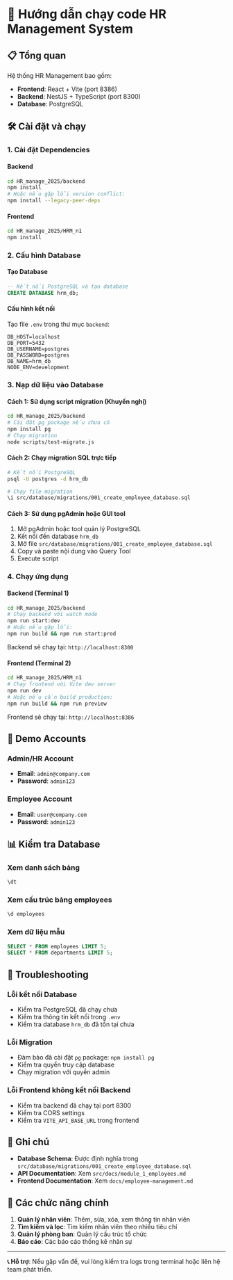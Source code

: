 # 🚀 Hướng dẫn chạy code HR Management System

## 📋 Tổng quan
Hệ thống HR Management bao gồm:
- **Frontend**: React + Vite (port 8386)
- **Backend**: NestJS + TypeScript (port 8300)
- **Database**: PostgreSQL

## 🛠️ Cài đặt và chạy

### 1. Cài đặt Dependencies

#### Backend
```bash
cd HR_manage_2025/backend
npm install
# Hoặc nếu gặp lỗi version conflict:
npm install --legacy-peer-deps
```

#### Frontend
```bash
cd HR_manage_2025/HRM_n1
npm install
```

### 2. Cấu hình Database

#### Tạo Database
```sql
-- Kết nối PostgreSQL và tạo database
CREATE DATABASE hrm_db;
```

#### Cấu hình kết nối
Tạo file `.env` trong thư mục `backend`:
```env
DB_HOST=localhost
DB_PORT=5432
DB_USERNAME=postgres
DB_PASSWORD=postgres
DB_NAME=hrm_db
NODE_ENV=development
```

### 3. Nạp dữ liệu vào Database

#### Cách 1: Sử dụng script migration (Khuyến nghị)
```bash
cd HR_manage_2025/backend
# Cài đặt pg package nếu chưa có
npm install pg
# Chạy migration
node scripts/test-migrate.js
```

#### Cách 2: Chạy migration SQL trực tiếp
```bash
# Kết nối PostgreSQL
psql -U postgres -d hrm_db

# Chạy file migration
\i src/database/migrations/001_create_employee_database.sql
```

#### Cách 3: Sử dụng pgAdmin hoặc GUI tool
1. Mở pgAdmin hoặc tool quản lý PostgreSQL
2. Kết nối đến database `hrm_db`
3. Mở file `src/database/migrations/001_create_employee_database.sql`
4. Copy và paste nội dung vào Query Tool
5. Execute script

### 4. Chạy ứng dụng

#### Backend (Terminal 1)
```bash
cd HR_manage_2025/backend
# Chạy backend với watch mode
npm run start:dev
# Hoặc nếu gặp lỗi:
npm run build && npm run start:prod
```
Backend sẽ chạy tại: `http://localhost:8300`

#### Frontend (Terminal 2)
```bash
cd HR_manage_2025/HRM_n1
# Chạy frontend với Vite dev server
npm run dev
# Hoặc nếu cần build production:
npm run build && npm run preview
```
Frontend sẽ chạy tại: `http://localhost:8386`

## 🔐 Demo Accounts

### Admin/HR Account
- **Email**: `admin@company.com`
- **Password**: `admin123`

### Employee Account
- **Email**: `user@company.com`
- **Password**: `admin123`

## 📊 Kiểm tra Database

### Xem danh sách bảng
```sql
\dt
```

### Xem cấu trúc bảng employees
```sql
\d employees
```

### Xem dữ liệu mẫu
```sql
SELECT * FROM employees LIMIT 5;
SELECT * FROM departments LIMIT 5;
```

## 🐛 Troubleshooting

### Lỗi kết nối Database
- Kiểm tra PostgreSQL đã chạy chưa
- Kiểm tra thông tin kết nối trong `.env`
- Kiểm tra database `hrm_db` đã tồn tại chưa

### Lỗi Migration
- Đảm bảo đã cài đặt `pg` package: `npm install pg`
- Kiểm tra quyền truy cập database
- Chạy migration với quyền admin

### Lỗi Frontend không kết nối Backend
- Kiểm tra backend đã chạy tại port 8300
- Kiểm tra CORS settings
- Kiểm tra `VITE_API_BASE_URL` trong frontend

## 📝 Ghi chú

- **Database Schema**: Được định nghĩa trong `src/database/migrations/001_create_employee_database.sql`
- **API Documentation**: Xem `src/docs/module_1_employees.md`
- **Frontend Documentation**: Xem `docs/employee-management.md`

## 🎯 Các chức năng chính

1. **Quản lý nhân viên**: Thêm, sửa, xóa, xem thông tin nhân viên
2. **Tìm kiếm và lọc**: Tìm kiếm nhân viên theo nhiều tiêu chí
3. **Quản lý phòng ban**: Quản lý cấu trúc tổ chức
4. **Báo cáo**: Các báo cáo thống kê nhân sự

---

**📞 Hỗ trợ**: Nếu gặp vấn đề, vui lòng kiểm tra logs trong terminal hoặc liên hệ team phát triển.
